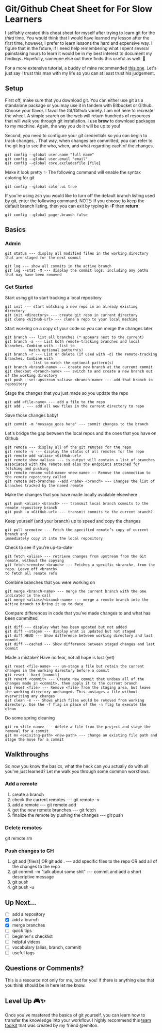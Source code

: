 # Git/Github Cheat Sheet for For Slow Learners

I selfishly created this cheat sheet for myself after trying to learn git for the _third_ time. You would think that I would have learned my lesson after the first time, however, I prefer to learn lessons the hard and expensive way. I figure that in the future, if I need help remembering what I spent several painstaking hours to learn it would be in my best interest to document my findings. Hopefully, someone else out there finds this useful as well. :metal:

For a more extensive tutorial, a buddy of mine recommended [this one](https://gitimmersion.com/index.html). Let's just say I trust this man with my life so you can at least trust his judgement.

## Setup
First off, make sure that you download git. You can either use git as a standalone package or you may use it in tandem with Bitbucket or Github. Choose your flavor. I favor the Git/Github variety. I am not here to recreate the wheel. A simple search on the web will return hundreds of resources that will walk you through git installation. I use __brew__ to download packages to my machine. Again, the way you do it will be up to you! 

Second, you need to configure your git credentials so you can begin to track changes, . That way, when changes are committed, you can refer to the git log to see the who, when, and what regarding each of the changes.
```
git config --global user.name "full name"
git config --global user.email "email"
git config --global core.excludesfile [file]
```
Make it look pretty :sparkles: The following command will enable the syntax coloring for git
```
git config --global color.ui true
```
If you're using zsh you would like to turn off the default branch listing used by git, enter the following command.
NOTE: If you choose to keep the default branch listing, then you can exit by typing in __-F__ then __return__
```
git config --global pager.branch false
```

## Basics
### Admin
```
git status --- display all modified files in the working directory that are staged for the next commit
```
```
git log --- show all commits in the active branch
git log --stat -M --- display the commit logs, including any paths that may have been removed
```

### Get Started
Start using git to start tracking a local repository
```
git init --- start watching a new repo in an already existing directory
git init <directory> --- create git repo in current directory
git clone <GitHub-url> --- clone a repo to your local machine
```
Start working on a copy of your code so you can merge the changes later
```
git branch --- list all branches (* appears next to the current)
git branch -a --- List both remote-tracking branches and local branches. Combine with --list to
           match optional pattern(s)
git branch -r --- List or delete (if used with -d) the remote-tracking branches. Combine with
           --list to match the optional pattern(s)
git branch <branch-name> --- create new branch at the current commit
git checkout <branch-name> --- switch to and create a new branch out of the working directory
git push --set-upstream <alias> <branch-name> --- add that branch to repository
```
Stage the changes that you just made so you update the repo
```
git add <file-name> --- add a file to the repo
git add . --- add all new files in the current directory to repo
```
Save those changes baby!
```
git commit -m "message goes here" --- commit changes to the branch
```
Let's bridge the gap between the local repos and the ones that you have on Github
```
git remote --- display all of the git remotes for the repo
git remote -v --- display the status of all remotes for the repo
git remote add <alias> <GitHub-url>
git remote show <alias> --- is output will contain a list of branches associated with the remote and also the endpoints attached for fetching and pushing
git remote rename <old-name> <new-name> -- Remove the connection to the remote repository called
git remote set-branches --add <name> <branch> --- Changes the list of branches tracked by the named remote
```
Make the changes that you have made locally available elsewhere
```
git push <alias> <branch> --- transmit local branch commits to the remote repository branch
git push -u <GitHub-url> --- transmit commits to the current branch?
```
Keep yourself (and your branch) up to speed and copy the changes
```
git pull <remote> --- Fetch the specified remote’s copy of current branch and
immediately copy it into the local repository
```
Check to see if you're up-to-date
```
git fetch <alias> --- retrieve changes from upstream from the Git remote, without the copying
git fetch <remote> <branch> --- Fetches a specific <branch>, from the repo. Leave off <branch>
to fetch all remote refs
```
Combine branches that you were working on
```
git merge <branch-name> --- merge the current branch with the one indicated in the call
git merge <alias>/<branch-name> --- merge a remote branch into the active branch to bring it up to date
```
Compare differences in code that you've made changes to and what has been committed
```
git diff --- display what has been updated but not added
git diff --stages --- display what is updated but not staged
git diff HEAD --- Show difference between working directory and last commit.
git diff --cached --- Show difference between staged changes and last commit
```
Made a mistake? Have no fear, not all hope is lost (yet)
```
git reset <file-name> --- un-stage a file but retain the current changes in the working directory before a commit
git reset --hard [commit]
git revert <commit> --- Create new commit that undoes all of the changes made in <commit>, then apply it to the current branch
git reset <file> --- Remove <file> from the staging area, but leave the working directory unchanged. This unstages a file without overwriting any changes
git clean -n --- Shows which files would be removed from working directory. Use the -f flag in place of the -n flag to execute the clean
```
Do some spring cleaning
```
git rm <file-name> --- delete a file from the project and stage the removal for a commit
git mv <exisitng-path> <new-path> --- change an existing file path and stage the move for a commit
```

## Walkthroughs
So now you know the basics, what the heck can you actually do with all you've just learned? Let me walk you through some common workflows.
### Add a remote
1. create a branch
2. check the current remotes --- git remote -v
3. add a remote --- git remote add <alias> <GitHub-url>
4. get the new remote branches --- git fetch <alias>
5. finalize the remote by pushing the changes --- git push <alias> <url>
  
### Delete remotes
git remote rm <alias>

### Push changes to GH
1. git add [file/s] OR git add . --- add specific files to the repo OR add all of the changes to the repo
2. git commit -m "talk about some shit" --- commit and add a short descriptive message
3. git push <alias> <branch-name>
4. git push -u <alias>
 
## Up Next...
- [ ] add a repository
- [x] add a branch
- [x] merge branches
- [ ] quick tips
- [ ] beginner's checklist
- [ ] helpful videos
- [ ] vocabulary (alias, branch, commit)
- [ ] useful tags

## Questions or Comments?
This is a resource not only for me, but for you! If there is anything else that you think should be in here let me know.

## Level Up :video_game::sparkles:
Once you've mastered the basics of git yourself, you can learn how to transfer the knowledge into your workflow. I highly recommend this [team toolkit](github-teamwork-toolkit) that was created by my friend @emiton.
